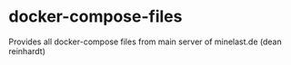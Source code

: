 # docker-compose-files
Provides all docker-compose files from main server of minelast.de (dean reinhardt)
